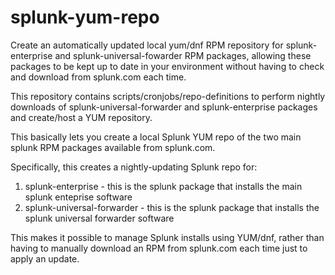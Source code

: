 # splunk-yum-repo
Create an automatically updated local yum/dnf RPM repository for splunk-enterprise and splunk-universal-fowarder RPM packages, allowing these packages to be kept up to date in your environment without having to check and download from splunk.com each time. 

This repository contains scripts/cronjobs/repo-definitions to perform nightly downloads of splunk-universal-forwarder and splunk-enterprise packages and create/host a YUM repository.

This basically lets you create a local Splunk YUM repo of the two main splunk RPM packages available from splunk.com.

Specifically, this creates a nightly-updating Splunk repo for:
1. splunk-enterprise - this is the splunk package that installs the main splunk enteprise software
2. splunk-universal-forwarder - this is the splunk package that installs the splunk universal forwarder software

This makes it possible to manage Splunk installs using YUM/dnf, rather than having to manually download an RPM from splunk.com each time just to apply an update.

